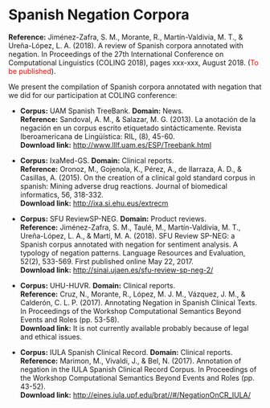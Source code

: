 # Spanish Negation Corpora

**Reference:** Jiménez-Zafra, S. M., Morante, R., Martín-Valdivia, M. T., & Ureña-López, L. A. (2018). A review of Spanish corpora annotated with negation. In Proceedings of the 27th International Conference on Computational Linguistics (COLING 2018), pages xxx-xxx, August 2018. (<font color="red">To be published</font>).

We present the compilation of Spanish corpora annotated with negation that we did for our participation at COLING conference:

* **Corpus:** UAM Spanish TreeBank. **Domain:** News. <br />
**Reference:** Sandoval, A. M., & Salazar, M. G. (2013). La anotación de la negación en un corpus escrito etiquetado sintácticamente. Revista Iberoamericana de Lingüística: RIL, (8), 45-60. <br />
**Download link:** http://www.lllf.uam.es/ESP/Treebank.html

* **Corpus:** IxaMed-GS. **Domain:** Clinical reports. <br />
**Reference:** Oronoz, M., Gojenola, K., Pérez, A., de Ilarraza, A. D., & Casillas, A. (2015). On the creation of a clinical gold standard corpus in spanish: Mining adverse drug reactions. Journal of biomedical informatics, 56, 318-332. <br />
**Download link:** http://ixa.si.ehu.eus/extrecm

* **Corpus:** SFU ReviewSP-NEG. **Domain:** Product reviews. <br />
**Reference:** Jiménez-Zafra, S. M., Taulé, M., Martín-Valdivia, M. T., Ureña-López, L. A., & Martí, M. A. (2018). SFU Review SP-NEG: a Spanish corpus annotated with negation for sentiment analysis. A typology of negation patterns. Language Resources and Evaluation, 52(2), 533-569. First published online May 22, 2017. <br />
**Download link:** http://sinai.ujaen.es/sfu-review-sp-neg-2/

* **Corpus:** UHU-HUVR. **Domain:** Clinical reports. <br />
**Reference:** Cruz, N., Morante, R., López, M. J. M., Vázquez, J. M., & Calderón, C. L. P. (2017). Annotating Negation in Spanish Clinical Texts. In Proceedings of the Workshop Computational Semantics Beyond Events and Roles (pp. 53-58). <br />
**Download link:** It is not currently available probably because of legal and ethical issues.

* **Corpus:** IULA Spanish Clinical Record. **Domain:** Clinical reports. <br />
**Reference:** Marimon, M., Vivaldi, J., & Bel, N. (2017). Annotation of negation in the IULA Spanish Clinical Record Corpus. In Proceedings of the Workshop Computational Semantics Beyond Events and Roles (pp. 43-52). <br />
**Download link:** http://eines.iula.upf.edu/brat//#/NegationOnCR_IULA/

